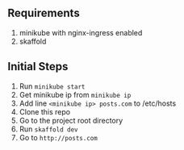 ## Requirements

1. minikube with nginx-ingress enabled
2. skaffold

## Initial Steps

1. Run `minikube start`
2. Get minikube ip from `minikube ip`
3. Add line `<minikube ip> posts.com` to /etc/hosts
4. Clone this repo
5. Go to the project root directory
6. Run `skaffold dev`
7. Go to `http://posts.com`
